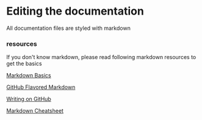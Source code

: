 # Editing the documentation

All documentation files are styled with markdown  

### resources

If you don't know markdown, please read following markdown resources to get the basics  

[Markdown Basics](https://help.github.com/articles/markdown-basics)  

[GitHub Flavored Markdown](https://help.github.com/articles/github-flavored-markdown)  

[Writing on GitHub](https://help.github.com/articles/writing-on-github)  

[Markdown Cheatsheet](https://github.com/adam-p/markdown-here/wiki/Markdown-Cheatsheet)  
